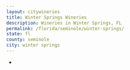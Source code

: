 ```yaml
---
layout: citywineries
title: Winter Springs Wineries
description: Wineries in Winter Springs, FL
permalink: /florida/seminole/winter-springs/
state: fl
county: seminole
city: winter springs
---
```

-
